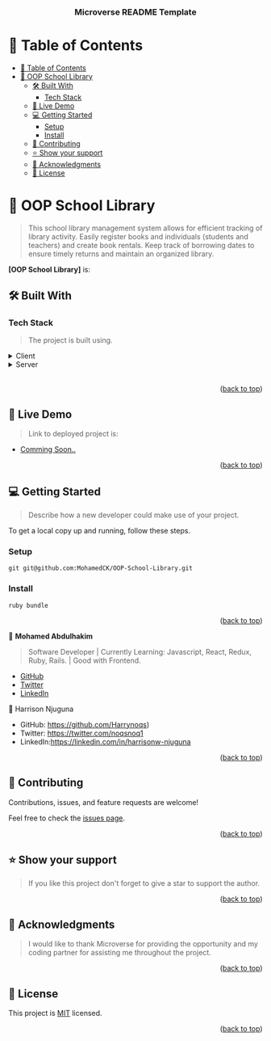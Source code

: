 <a name="readme-top"></a>

<div align="center">

  <h3><b>Microverse README Template</b></h3>

</div>

# 📗 Table of Contents

- [📗 Table of Contents](#-table-of-contents)
- [📖 OOP School Library ](#-oop-school-library-)
  - [🛠 Built With ](#-built-with-)
    - [Tech Stack ](#tech-stack-)
  - [🚀 Live Demo ](#-live-demo-)
  - [💻 Getting Started ](#-getting-started-)
    - [Setup](#setup)
    - [Install](#install)
  - [🤝 Contributing ](#-contributing-)
  - [⭐️ Show your support ](#️-show-your-support-)
  - [🙏 Acknowledgments ](#-acknowledgments-)
  - [📝 License ](#-license-)

# 📖 OOP School Library <a name="about-project"></a>

> This school library management system allows for efficient tracking of library activity. Easily register books and individuals (students and teachers) and create book rentals. Keep track of borrowing dates to ensure timely returns and maintain an organized library.

**[OOP School Library]** is:

## 🛠 Built With <a name="built-with"></a>

### Tech Stack <a name="tech-stack"></a>

> The project is built using.

<details>
  <summary>Client</summary>
  <ul>
    <li><a href="https://www.ruby-lang.org/en/">Ruby</a></li>
    <li><a href="https://rubygems.org/">Ruby gem</a></li>
  </ul>
</details>

<details>
  <summary>Server</summary>
  <ul>
  </ul>
</details>

<br>

<p align="right">(<a href="#readme-top">back to top</a>)</p>

## 🚀 Live Demo <a name="live-demo"></a>

> Link to deployed project is:

- [Comming Soon..]()

<p align="right">(<a href="#readme-top">back to top</a>)</p>

## 💻 Getting Started <a name="getting-started"></a>

> Describe how a new developer could make use of your project.

To get a local copy up and running, follow these steps.


### Setup
```
git git@github.com:MohamedCK/OOP-School-Library.git
```
### Install
```
ruby bundle
```

<p align="right">(<a href="#readme-top">back to top</a>)</p>

👤 **Mohamed Abdulhakim**

> Software Developer | Currently Learning: Javascript, React, Redux, Ruby, Rails. | Good with Frontend.

- [GitHub](https://github.com/MohamedCK)
- [Twitter](https://twitter.com/MohamedCK0)
- [LinkedIn](https://www.linkedin.com/in/mohamed-abdulhakim-2868521b6/)

👤 Harrison Njuguna

- GitHub: https://github.com/Harrynoqs)
- Twitter: https://twitter.com/noqsnoq1
- LinkedIn:https://linkedin.com/in/harrisonw-njuguna


<p align="right">(<a href="#readme-top">back to top</a>)</p>


## 🤝 Contributing <a name="contributing"></a>

Contributions, issues, and feature requests are welcome!

Feel free to check the [issues page](../../issues/).

<p align="right">(<a href="#readme-top">back to top</a>)</p>

<!-- SUPPORT -->

## ⭐️ Show your support <a name="support"></a>

> If you like this project don't forget to give a star to support the author.



<p align="right">(<a href="#readme-top">back to top</a>)</p>

## 🙏 Acknowledgments <a name="acknowledgements"></a>

> I would like to thank Microverse for providing the opportunity and  my coding partner for assisting me throughout the project.

<p align="right">(<a href="#readme-top">back to top</a>)</p>

## 📝 License <a name="license"></a>

This project is [MIT](./LICENSE) licensed.

<p align="right">(<a href="#readme-top">back to top</a>)</p>
